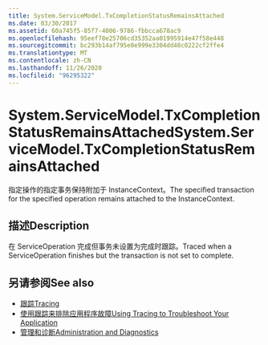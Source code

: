 ```yaml
---
title: System.ServiceModel.TxCompletionStatusRemainsAttached
ms.date: 03/30/2017
ms.assetid: 60a745f5-85f7-4006-9786-fbbcca678ac9
ms.openlocfilehash: 95eef78e25706cd35352aa01995914e47f58e448
ms.sourcegitcommit: bc293b14af795e0e999e3304dd40c0222cf2ffe4
ms.translationtype: MT
ms.contentlocale: zh-CN
ms.lasthandoff: 11/26/2020
ms.locfileid: "96295322"
---
```

# <a name="systemservicemodeltxcompletionstatusremainsattached"></a><span data-ttu-id="4a7d7-102">System.ServiceModel.TxCompletionStatusRemainsAttached</span><span class="sxs-lookup"><span data-stu-id="4a7d7-102">System.ServiceModel.TxCompletionStatusRemainsAttached</span></span>

<span data-ttu-id="4a7d7-103">指定操作的指定事务保持附加于 InstanceContext。</span><span class="sxs-lookup"><span data-stu-id="4a7d7-103">The specified transaction for the specified operation remains attached to the InstanceContext.</span></span>  
  
## <a name="description"></a><span data-ttu-id="4a7d7-104">描述</span><span class="sxs-lookup"><span data-stu-id="4a7d7-104">Description</span></span>  

 <span data-ttu-id="4a7d7-105">在 ServiceOperation 完成但事务未设置为完成时跟踪。</span><span class="sxs-lookup"><span data-stu-id="4a7d7-105">Traced when a ServiceOperation finishes but the transaction is not set to complete.</span></span>  
  
## <a name="see-also"></a><span data-ttu-id="4a7d7-106">另请参阅</span><span class="sxs-lookup"><span data-stu-id="4a7d7-106">See also</span></span>

- [<span data-ttu-id="4a7d7-107">跟踪</span><span class="sxs-lookup"><span data-stu-id="4a7d7-107">Tracing</span></span>](index.md)
- [<span data-ttu-id="4a7d7-108">使用跟踪来排除应用程序故障</span><span class="sxs-lookup"><span data-stu-id="4a7d7-108">Using Tracing to Troubleshoot Your Application</span></span>](using-tracing-to-troubleshoot-your-application.md)
- [<span data-ttu-id="4a7d7-109">管理和诊断</span><span class="sxs-lookup"><span data-stu-id="4a7d7-109">Administration and Diagnostics</span></span>](../index.md)
